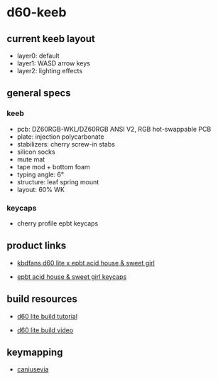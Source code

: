 # d60-keeb

## current keeb layout

- layer0: default
- layer1: WASD arrow keys
- layer2: lighting effects

## general specs

### keeb

- pcb: DZ60RGB-WKL/DZ60RGB ANSI V2, RGB hot-swappable PCB
- plate: injection polycarbonate
- stabilizers: cherry screw-in stabs
- silicon socks
- mute mat
- tape mod + bottom foam
- typing angle: 6°
- structure: leaf spring mount
- layout: 60% WK

### keycaps

- cherry profile epbt keycaps

## product links

- [kbdfans d60 lite x epbt acid house & sweet girl](https://kbdfans.com/products/ic-kbd-d60-lite-x-epbt-acid-house-sweet-girl-keycaps?variant=39425607499915)

- [epbt acid house & sweet girl keycaps](https://kbdfans.com/products/ic-epbt-psychedelic-x-sweet-girl-keycaps)

## build resources

- [d60 lite build tutorial](https://shimo.im/docs/tD99za9fJ1ssKD0d/read)

- [d60 lite build video](https://www.youtube.com/watch?v=FafxRLZkwg8&t=177s)

## keymapping

- [caniusevia](https://www.caniusevia.com/)